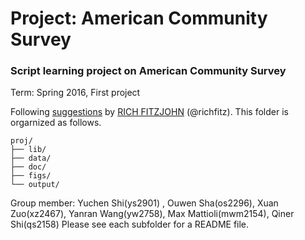 # Project: American Community Survey
### Script learning project on American Community Survey

Term: Spring 2016, First project

Following [suggestions](http://nicercode.github.io/blog/2013-04-05-projects/) by [RICH FITZJOHN](http://nicercode.github.io/about/#Team) (@richfitz). This folder is orgarnized as follows.

```
proj/
├── lib/
├── data/
├── doc/
├── figs/
└── output/
```
Group member: Yuchen Shi(ys2901) , Ouwen Sha(os2296), Xuan Zuo(xz2467), Yanran Wang(yw2758), Max Mattioli(mwm2154), Qiner Shi(qs2158)
Please see each subfolder for a README file.

